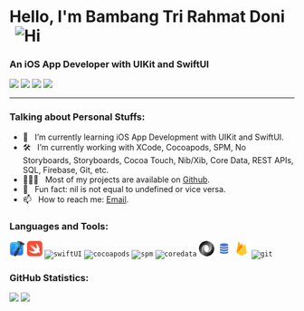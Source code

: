 # Hello, I'm Bambang Tri Rahmat Doni <img src="https://raw.githubusercontent.com/iampavangandhi/iampavangandhi/master/gifs/Hi.gif" alt="Hi" style="width: 30px;margin-left: 10px;">

### An iOS App Developer with UIKit and SwiftUI
[![](https://img.shields.io/badge/-LinkedIn-0e76a8?style=flat-square&logo=Linkedin&logoColor=white)](https://linkedin.com/in/bambangtrd17)
[![](https://img.shields.io/badge/Website-3b5998?style=flat-square&logo=google-chrome&logoColor=white)](https://syndicate017.github.io/Portofolio_BambangTRD/)
[![](https://img.shields.io/badge/-Instagram-e4405f?style=flat-square&logo=Instagram&logoColor=white)](https://instagram.com/beng_trd)
[![](https://img.shields.io/badge/-Email-0088cc?style=flat-square&logo=Gmail&logoColor=white)](https://mail.google.com/mail/?view=cm&fs=1&to=bambang.trd17@gmail.com)

---- 

### Talking about Personal Stuffs:
- 🚀 &nbsp; I’m currently learning iOS App Development with UIKit and SwiftUI.
- 🛠 &nbsp; I’m currently working with XCode, Cocoapods, SPM, No Storyboards, Storyboards, Cocoa Touch, Nib/Xib, Core Data, REST APIs, SQL, Firebase, Git, etc.
- 👨🏻‍💻 &nbsp; Most of my projects are available on [Github](https://github.com/syndicate017).
- 👾 &nbsp; Fun fact: nil is not equal to undefined or vice versa.
- 📫 &nbsp; How to reach me: [Email](https://mail.google.com/mail/?view=cm&fs=1&to=bambang.trd17@gmail.com).

### Languages and Tools:
<code><img height="27" src="https://raw.githubusercontent.com/github/explore/f1ed86e23d007c23a7002da1e15ae17f003dfa56/topics/xcode/xcode.png" alt="xcode"></code>
<code><img height="27" src="https://raw.githubusercontent.com/github/explore/80688e429a7d4ef2fca1e82350fe8e3517d3494d/topics/swift/swift.png" alt="swift"></code>
<code><img height="27" src="https://developer.apple.com/assets/elements/icons/swiftui/swiftui-96x96_2x.png" alt="swiftUI"></code>
<code><img height="27" src="https://ronakshah.org/assets/images/cocoapods/cocoapodslogo.png" alt="cocoapods"></code>
<code><img height="27" src="https://community.algostudio.net/wp-content/uploads/2022/10/6051a9b41de8c0cf5f41fe3d_Swift-package-manager.png" alt="spm"></code>
<code><img height="27" src="https://cynoteck.com/wp-content/uploads/2022/01/Core-Data-with-Swift.jpg" alt="coredata"></code>
<code><img height="27" src="https://raw.githubusercontent.com/github/explore/80688e429a7d4ef2fca1e82350fe8e3517d3494d/topics/json/json.png" alt="json"></code>
<code><img height="27" src="https://raw.githubusercontent.com/github/explore/80688e429a7d4ef2fca1e82350fe8e3517d3494d/topics/sql/sql.png" alt="sql"></code>
<code><img height="27" src="https://raw.githubusercontent.com/github/explore/80688e429a7d4ef2fca1e82350fe8e3517d3494d/topics/firebase/firebase.png" alt="firebase"></code>
<code><img height="27" src="https://git-scm.com/images/logos/downloads/Git-Logo-1788C.png" alt="git"></code>

### GitHub Statistics:
[![](https://github-readme-stats.vercel.app/api?username=syndicate017&show_icons=true&theme=transparent)](https://github.com/syndicate017)
[![](https://github-readme-stats.vercel.app/api/top-langs/?username=syndicate017&layout=compact)](https://github.com/syndicate017)
